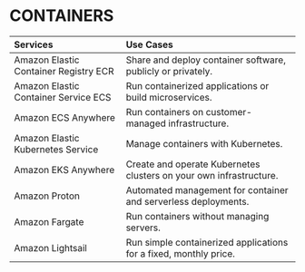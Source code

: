 # CONTAINERS

| Services                                  | Use Cases                 
| :---                                      | :----                      
| Amazon Elastic Container Registry ECR     | Share and deploy container software, publicly or privately.       
| Amazon Elastic Container Service ECS      | Run containerized applications or build microservices.      
| Amazon ECS Anywhere                       | Run containers on customer-managed infrastructure.      
| Amazon Elastic Kubernetes Service         | Manage containers with Kubernetes.      
| Amazon EKS Anywhere                       | Create and operate Kubernetes clusters on your own infrastructure.   
| Amazon Proton                             | Automated management for container and serverless deployments.      
| Amazon Fargate                            | Run containers without managing servers.     
| Amazon Lightsail                          | Run simple containerized applications for a fixed, monthly price.         



